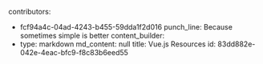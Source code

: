 contributors:
  - fcf94a4c-04ad-4243-b455-59dda1f2d016
punch_line: Because sometimes simple is better
content_builder:
  - 
    type: markdown
    md_content: null
title: Vue.js Resources
id: 83dd882e-042e-4eac-bfc9-f8c83b6eed55
